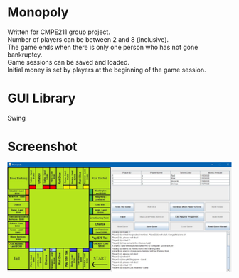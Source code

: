 # Monopoly
 Written for CMPE211 group project.  
 Number of players can be between 2 and 8 (inclusive).  
 The game ends when there is only one person who has not gone bankruptcy.  
 Game sessions can be saved and loaded.  
 Initial money is set by players at the beginning of the game session.  

# GUI Library  
 Swing  

# Screenshot  
 ![Screenshot](https://raw.githubusercontent.com/ender-s/Monopoly/main/ss.jpg)
